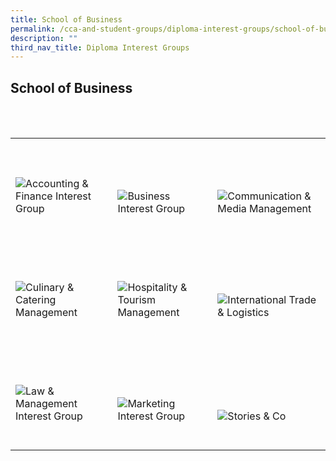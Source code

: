 ```yaml
---
title: School of Business
permalink: /cca-and-student-groups/diploma-interest-groups/school-of-business
description: ""
third_nav_title: Diploma Interest Groups
---
```

## School of Business

<div>
    <table>
        <tr>
            <td style="max-width:33%; vertical-align:bottom; border:none"><br>
                <a href="https://www.instagram.com/tp.anf/" style="text-decoration: none">
                    <image src="/images/BUS/ANF_button-01.png" style="display:block;margin-left:auto;margin-right:auto;" alt="Accounting & Finance Interest Group">
                    </image>
                </a>
            </td>
            <td style="max-width:33%; vertical-align:bottom; border:none"><br>
                <a href="https://www.instagram.com/tp_bus/" style="text-decoration: none">
                    <image src="/images/BUS/BUS_button-01.png" style="display:block;margin-left:auto;margin-right:auto;" alt="Business Interest Group">
                    </image>
                </a>
            </td>
            <td style="max-width:33%; vertical-align:bottom; border:none"><br>
                <a href="/https://www.instagram.com/team_cmm/" style="text-decoration: none">
                    <image src="/images/BUS/CMM_button-01.png" style="display:block;margin-left:auto;margin-right:auto;" alt="Communication & Media Management">
                    </image>
                </a>
            </td>
        </tr>
        <tr>
            <td style="max-width:33%; vertical-align:bottom; border:none"><br>
                <a href="/https://www.instagram.com/tp_ccm/" style="text-decoration: none">
                    <image src="/images/BUS/CCM_button-01.png" style="display:block;margin-left:auto;margin-right:auto;" alt="Culinary & Catering Management">
                    </image>
                </a>
            </td>
            <td style="max-width:33%; vertical-align:bottom; border:none"><br>
                <a href="/https://www.instagram.com/tphtm/" style="text-decoration: none">
                    <image src="/images/BUS/HTM_button-01.png" style="display:block;margin-left:auto;margin-right:auto;" alt="Hospitality & Tourism Management">
                    </image>
                </a>
            </td>
						<td style="max-width:33%; vertical-align:bottom; border:none"><br>
                <a href="/https://www.instagram.com/tp_itl/" style="text-decoration: none">
                    <image src="/images/BUS/ITL_button-01.png" style="display:block;margin-left:auto;margin-right:auto;" alt="International Trade & Logistics">
                    </image>
                </a>
            </td>
        </tr>
        <tr>
            <td style="max-width:33%; vertical-align:bottom; border:none"><br>
                <a href="/https://www.instagram.com/tplawinc/" style="text-decoration: none">
                    <image src="/images/BUS/LAW_button-01.png" style="display:block;margin-left:auto;margin-right:auto;" alt="Law & Management Interest Group">
                    </image>
                </a>
            </td>
            <td style="max-width:33%; vertical-align:bottom; border:none"><br>
                <a href="/https://www.instagram.com/tpmarketing/" style="text-decoration: none">
                    <image src="/images/BUS/MARKETING_button-01.png" style="display:block;margin-left:auto;margin-right:auto;" alt="Marketing Interest Group">
                    </image>
                </a>
            </td>
						<td style="max-width:33%; vertical-align:bottom; border:none"><br>
                <a href="/https://www.instagram.com/storiesco.tp/" style="text-decoration: none">
                    <image src="/images/BUS/STORIES & CO_button-01.png" style="display:block;margin-left:auto;margin-right:auto;" alt="Stories & Co">
                    </image>
                </a>
            </td>
        </tr>
    </table>
</div>